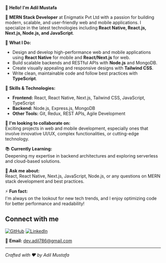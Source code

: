 👋 **Hello! I'm Adil Mustafa**

🚀 **MERN Stack Developer** at Enigmatix Pvt Ltd with a passion for building modern, scalable, and user-friendly web and mobile applications. I specialize in the latest technologies including **React Native, React.js, Next.js, Node.js, and JavaScript**.

💼 **What I Do:**
- Design and develop high-performance web and mobile applications using **React Native** for mobile and **React/Next.js** for web.
- Build scalable backends and RESTful APIs with **Node.js** and MongoDB.
- Create visually appealing and responsive designs with **Tailwind CSS**.
- Write clean, maintainable code and follow best practices with **TypeScript**.

🌱 **Skills & Technologies:**
- **Frontend:** React, React Native, Next.js, Tailwind CSS, JavaScript, TypeScript
- **Backend:** Node.js, Express.js, MongoDB
- **Other Tools:** Git, Redux, REST APIs, Agile Development

👯 **I'm looking to collaborate on:**  
Exciting projects in web and mobile development, especially ones that involve innovative UI/UX, complex functionalities, or cutting-edge technology.

📚 **Currently Learning:**  
Deepening my expertise in backend architectures and exploring serverless and cloud-based solutions.

💬 **Ask me about:**  
React, React Native, Next.js, JavaScript, Node.js, or any questions on MERN stack development and best practices.

⚡ **Fun fact:**  
I'm always on the lookout for new tech trends, and I enjoy optimizing code for better performance and readability!

## Connect with me

[![GitHub](https://img.shields.io/badge/GitHub-333333?style=for-the-badge&logo=github&logoColor=white)](https://github.com/Adil7767) 
[![LinkedIn](https://img.shields.io/badge/LinkedIn-0077B5?style=for-the-badge&logo=linkedin&logoColor=white)](https://www.linkedin.com/in/adilmustafa7767/)

📧 **Email:** [dev.adil786@gmail.com](mailto:dev.adil786@gmail.com)

---

*Crafted with ❤️ by Adil Mustafa*

